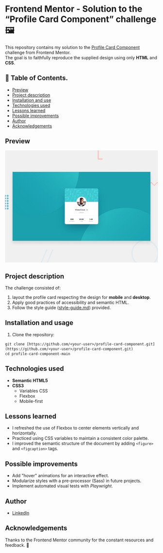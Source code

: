 # Frontend Mentor - Solution to the “Profile Card Component” challenge 🖼️

This repository contains my solution to the [Profile Card Component](https://www.frontendmentor.io/challenges/profile-card-component-cfArpWshJ) challenge from Frontend Mentor.  
The goal is to faithfully reproduce the supplied design using only **HTML** and **CSS**.

## 📑 Table of Contents.
- [Preview](#preview-preview)
- [Project description](#project-description)
- [Installation and use](#installation-and-use)
- [Technologies used](#technologies-used)
- [Lessons learned](#lessons-learned-obtained)
- [Possible improvements](#possible-improvements)
- [Author](#author)
- [Acknowledgements](#acknowledgements)

## Preview
![Screenshot of the solution](preview.jpg)

## Project description
The challenge consisted of:
1. layout the profile card respecting the design for **mobile** and **desktop**.  
2. Apply good practices of accessibility and semantic HTML.  
3. Follow the style guide ([style-guide.md](cci:7://file:///d:/Ferdinand/projects/Fronted_Mentor/challenge_3/profile-card-component-main/style-guide.md:0:0-0:0)) provided.

## Installation and usage
1. Clone the repository:
 ```
 git clone [https://github.com/<your-user>/profile-card-component.git](https://github.com/<your-user>/profile-card-component.git)
 cd profile-card-component-main
```

## Technologies used
- **Semantic HTML5**
- **CSS3**
  - Variables CSS
  - Flexbox
  - Mobile-first
 
## Lessons learned
- I refreshed the use of Flexbox to center elements vertically and horizontally.
- Practiced using CSS variables to maintain a consistent color palette.
- I improved the semantic structure of the document by adding `<figure>` and `<figcaption>` tags.

## Possible improvements
- Add "hover" animations for an interactive effect.
- Modularize styles with a pre-processor (Sass) in future projects.
- Implement automated visual tests with *Playwright*.

## Author
- [LinkedIn](https://www.linkedin.com/in/joferiva/)

## Acknowledgements
Thanks to the Frontend Mentor community for the constant resources and feedback. 🙌
